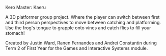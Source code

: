 Kero Master: Kaeru

A 3D platformer group project. Where the player can switch between first and third person perspectives to move between catching and platforming. Use the frog's tongue to grapple onto vines and catch flies to fill your stomach!

Created by Justin Ward, Ranen Fernandes and Andrei Constantin during Term 2 of First Year for the Games and Interactive Systems module.
